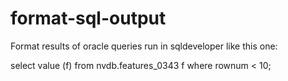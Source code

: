 # format-sql-output


Format results of oracle queries run in sqldeveloper like this one:  

select value (f) from nvdb.features_0343 f where rownum < 10;